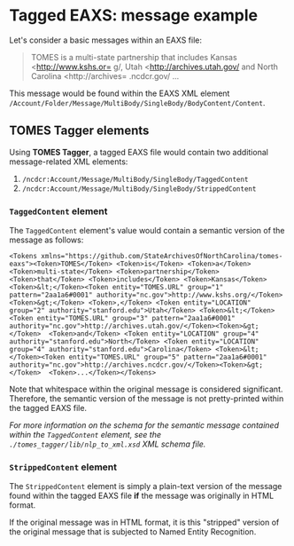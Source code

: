 # Tagged EAXS: message example

Let's consider a basic messages within an EAXS file:

> TOMES is a multi-state partnership that includes Kansas <http://www.kshs.or=
g/, Utah <http://archives.utah.gov/ and North Carolina <http://archives=
.ncdcr.gov/ ...

This message would be found within the EAXS XML element `/Account/Folder/Message/MultiBody/SingleBody/BodyContent/Content`.

## TOMES Tagger elements
Using **TOMES Tagger**, a tagged EAXS file would contain two additional message-related XML elements:

1. `/ncdcr:Account/Message/MultiBody/SingleBody/TaggedContent`
2. `/ncdcr:Account/Message/MultiBody/SingleBody/StrippedContent`

### `TaggedContent` element
The `TaggedContent` element's value would contain a semantic version of the message as follows:

    <Tokens xmlns="https://github.com/StateArchivesOfNorthCarolina/tomes-eaxs"><Token>TOMES</Token> <Token>is</Token> <Token>a</Token> <Token>multi-state</Token> <Token>partnership</Token> <Token>that</Token> <Token>includes</Token> <Token>Kansas</Token> <Token>&lt;</Token><Token entity="TOMES.URL" group="1" pattern="2aa1a6#0001" authority="nc.gov">http://www.kshs.org/</Token><Token>&gt;</Token> <Token>,</Token> <Token entity="LOCATION" group="2" authority="stanford.edu">Utah</Token> <Token>&lt;</Token><Token entity="TOMES.URL" group="3" pattern="2aa1a6#0001" authority="nc.gov">http://archives.utah.gov/</Token><Token>&gt;</Token>  <Token>and</Token> <Token entity="LOCATION" group="4" authority="stanford.edu">North</Token> <Token entity="LOCATION" group="4" authority="stanford.edu">Carolina</Token> <Token>&lt;</Token><Token entity="TOMES.URL" group="5" pattern="2aa1a6#0001" authority="nc.gov">http://archives.ncdcr.gov/</Token><Token>&gt;</Token>  <Token>...</Token></Tokens>

Note that whitespace within the original message is considered significant. Therefore, the semantic version of the message is not pretty-printed within the tagged EAXS file.

*For more information on the schema for the semantic message contained within the `TaggedContent` element, see the `./tomes_tagger/lib/nlp_to_xml.xsd` XML schema file.*

### `StrippedContent` element
The `StrippedContent` element is simply a plain-text version of the message found within the tagged EAXS file **if** the message was originally in HTML format.

If the original message was in HTML format, it is this "stripped" version of the original message that is subjected to Named Entity Recognition.


